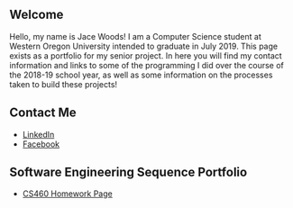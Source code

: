 ## Welcome
Hello, my name is Jace Woods! I am a Computer Science student at Western Oregon University intended to graduate in July 2019. This page exists as a portfolio for my senior project. In here you will find my contact information and links to some of the programming I did over the course of the 2018-19 school year, as well as some information on the processes taken to build these projects!

## Contact Me
* [LinkedIn](https://www.linkedin.com/in/jacewoods)
* [Facebook](https://www.facebook.com/JaceWoods)


## Software Engineering Sequence Portfolio
* [CS460 Homework Page](https://jacewoods.github.io/CS460/)
